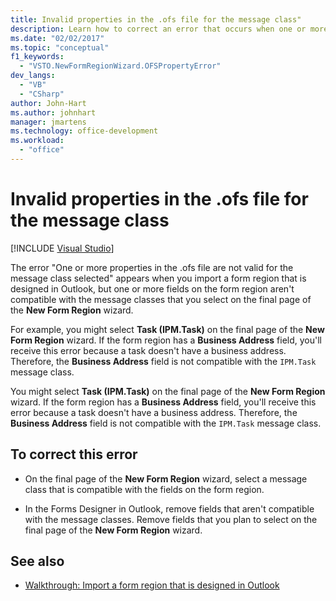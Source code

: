 ```yaml
---
title: Invalid properties in the .ofs file for the message class"
description: Learn how to correct an error that occurs when one or more properties in the .ofs file are not valid for the message class selected.
ms.date: "02/02/2017"
ms.topic: "conceptual"
f1_keywords:
  - "VSTO.NewFormRegionWizard.OFSPropertyError"
dev_langs:
  - "VB"
  - "CSharp"
author: John-Hart
ms.author: johnhart
manager: jmartens
ms.technology: office-development
ms.workload:
  - "office"
---
```

# Invalid properties in the .ofs file for the message class

 [!INCLUDE [Visual Studio](~/includes/applies-to-version/vs-windows-only.md)]

  The error "One or more properties in the .ofs file are not valid for the message class selected" appears when you import a form region that is designed in Outlook, but one or more fields on the form region aren't compatible with the message classes that you select on the final page of the **New Form Region** wizard.

For example, you might select **Task (IPM.Task)** on the final page of the **New Form Region** wizard. If the form region has a **Business Address** field, you'll receive this error because a task doesn't have a business address. Therefore, the **Business Address** field is not compatible with the `IPM.Task` message class.

 You might select **Task (IPM.Task)** on the final page of the **New Form Region** wizard. If the form region has a **Business Address** field, you'll receive this error because a task doesn't have a business address. Therefore, the **Business Address** field is not compatible with the `IPM.Task` message class.

## To correct this error

- On the final page of the **New Form Region** wizard, select a message class that is compatible with the fields on the form region.

- In the Forms Designer in Outlook, remove fields that aren't compatible with the message classes. Remove fields that you plan to select on the final page of the **New Form Region** wizard.

## See also
- [Walkthrough: Import a form region that is designed in Outlook](../vsto/walkthrough-importing-a-form-region-that-is-designed-in-outlook.md)
